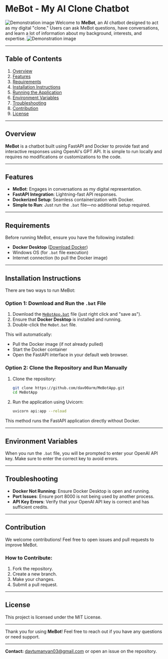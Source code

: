 # MeBot - My AI Clone Chatbot
![Demonstration image](images/assets/MeBot_Logo.png)
Welcome to **MeBot**, an AI chatbot designed to act as my digital "clone." Users can ask MeBot questions, have conversations, and learn a lot of information about my background, interests, and expertise.
![Demonstration image](images/asstes/demonstration_image.png)

---

## Table of Contents

1. [Overview](#overview)
2. [Features](#features)
3. [Requirements](#requirements)
4. [Installation Instructions](#installation-instructions)
5. [Running the Application](#running-the-application)
6. [Environment Variables](#environment-variables)
7. [Troubleshooting](#troubleshooting)
8. [Contribution](#contribution)
9. [License](#license)

---

## Overview

**MeBot** is a chatbot built using FastAPI and Docker to provide fast and interactive responses using OpenAI's GPT API. It is simple to run locally and requires no modifications or customizations to the code.

---

## Features

- **MeBot**: Engages in conversations as my digital representation.
- **FastAPI Integration**: Lightning-fast API responses.
- **Dockerized Setup**: Seamless containerization with Docker.
- **Simple to Run**: Just run the `.bat` file—no additional setup required.

---

## Requirements

Before running MeBot, ensure you have the following installed:

- **Docker Desktop** ([Download Docker](https://www.docker.com/products/docker-desktop))
- Windows OS (for `.bat` file execution)
- Internet connection (to pull the Docker image)

---

## Installation Instructions

There are two ways to run MeBot:

### Option 1: Download and Run the `.bat` File

1. Download the [`MeBotApp.bat`](https://github.com/dav00arm/MeBotApp/releases/download/latest/MeBotApp.bat) file (just right click and "save as").
2. Ensure that **Docker Desktop** is installed and running.
3. Double-click the `MeBot.bat` file.

This will automatically:
- Pull the Docker image (if not already pulled)
- Start the Docker container
- Open the FastAPI interface in your default web browser.

### Option 2: Clone the Repository and Run Manually

1. Clone the repository:
   ```bash
   git clone https://github.com/dav00arm/MeBotApp.git
   cd MeBotApp
   ```
2. Run the application using Uvicorn:
   ```bash
   uvicorn api:app --reload
   ```

This method runs the FastAPI application directly without Docker.

---

## Environment Variables

When you run the `.bat` file, you will be prompted to enter your OpenAI API key. Make sure to enter the correct key to avoid errors.

---

## Troubleshooting

- **Docker Not Running**: Ensure Docker Desktop is open and running.
- **Port Issues**: Ensure port 8000 is not being used by another process.
- **API Key Errors**: Verify that your OpenAI API key is correct and has sufficient credits.

---

## Contribution

We welcome contributions! Feel free to open issues and pull requests to improve MeBot.

### How to Contribute:

1. Fork the repository.
2. Create a new branch.
3. Make your changes.
4. Submit a pull request.

---

## License

This project is licensed under the MIT License.

---

Thank you for using **MeBot**! Feel free to reach out if you have any questions or need support.

---

**Contact:** [davtumanyan03@gmail.com](mailto:davtumanyan03@gmail.com) or open an issue on the repository.

